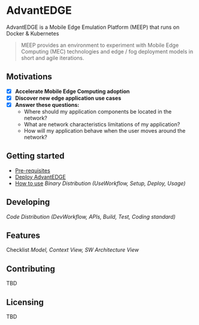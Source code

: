 # AdvantEDGE
AdvantEDGE is a Mobile Edge Emulation Platform (MEEP) that runs on Docker & Kubernetes

> MEEP provides an environment to experiment with Mobile Edge Computing (MEC) technologies and edge / fog deployment models in short and agile iterations.

## Motivations
- [x] **Accelerate Mobile Edge Computing adoption**
- [x] **Discover new edge application use cases**
- [x] **Answer these questions:**
  * Where should my application components be located in the network?
  * What are network characteristics limitations of my application?
  * How will my application behave when the user moves around the network?

## Getting started
* [Pre-requisites](docs/setup.md)
* [Deploy AdvantEDGE](docs/deploy.md)
* [How to use](docs/use.md)
_Binary Distribution (UseWorkflow, Setup, Deploy, Usage)_

## Developing
_Code Distribution (DevWorkflow, APIs, Build, Test, Coding standard)_
## Features
Checklist
_Model, Context View, SW Architecture View_
## Contributing
TBD
## Licensing
TBD
